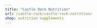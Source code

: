```yaml
---
title: "Castle Rock Nutrition"
url: /castle-rock/castle-rock-nutrition/
shop: nutrition supplements
---
```

